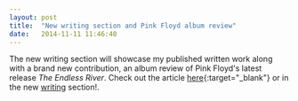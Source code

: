 ```yaml
---
layout: post
title:  "New writing section and Pink Floyd album review"
date:   2014-11-11 11:46:40
---
```


The new writing section will showcase my published written work along with a brand new contribution, an album review of Pink Floyd's latest release _The Endless River_.
Check out the article [here](http://thelinknewspaper.ca/blogs/entry/6325){:target="_blank"} or in the new [writing](http://www.noahdayan.com/writings) section!.
